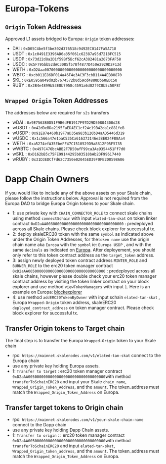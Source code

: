 # Europa-Tokens
## ```Origin``` Token Addresses 
Approved L1 assets bridged to Europa: ```Origin``` token addresses: 
- DAI : ```0xD05C4be5f3be302d376518c9492EC0147Fa5A718```
- USDT : ```0x1c0491E3396AD6a35f061c62387a95d7218FC515```
- USDP : ```0x73d22d8a2D1f59Bf5Bcf62cA382481a2073FAF58```
- USDC : ```0x5F795bb52dAC3085f578f4877D450e2929D2F13d```
- WETH : ```0xD2Aaa00700000000000000000000000000000000```
- WBTC : ```0xcb011E86DF014a46F4e3AC3F3cbB114A4EB80870```
- SKL : ```0xE0595a049d02b7674572b0d59cd4880Db60EDC50```
- RUBY : ```0x2B4e4899b53E8b7958c4591a6d02f9C0b5c50F8f```

## ```Wrapped Origin``` Token Addresses 
The addresses below are required for ```s2s``` transfers

- wDAI : ```0x9E7563B0D51F9B6dFB1917F97D29D50804300d28```
- wUSDT : ```0x42dDeBDa2195FaEDAEC1cf24c19B42da1c881feB```
- wUSDP : ```0x91E87e460b19F7aD35e983b120bD4aAD5446d319```
- wUSDC : ```0x1c566a47e1baC535Ca616373146e3BE024F88Aa4```
- WETH : ```0xa5274efA35EbeFF47C1510529D9a8812F95F5735```
- wWBTC : ```0x497C476bcABB2F7D50afF99ca3Ae9354451Ff7d0```
- wSKL : ```0xD162bB5c75FE99144295b03510bAb2DF99617440```
- wRUBY : ```0x31D3EDCfFd62C7350e02045ED39F0FE2D0598A86```


# Dapp Chain Owners
If you would like to include any of the above assets on your Skale chain, please follow the instructions below. Approval is not required from the Europa DAO to bridge Europa Origin tokens to your Skale chain. 
- 1: use private key with ```CHAIN_CONNECTOR_ROLE``` to connect skale chains using method ```connectSchain``` with input ```elated-tan-skat``` on token linker contract ```0xD2aAA00800000000000000000000000000000000``` : predeployed across all Skale chains. Please check block explorer for successful tx. 
- 2: deploy skaleERC20 token with the same ```symbol``` as indicated above under the Origin Token Addresses, for the```token name``` use the origin chain name aka ```Europa``` with the ```symbol``` ie: ```Europa USDP``` , and with the same ```decimals``` as indicated on [Europa](https://elated-tan-skat.explorer.mainnet.skalenodes.com/tokens).  After deployement, you should only refer to this token contract address as the ```target_token``` address.
- 3: assign newly deployed token contract address ```MINTER_ROLE``` and ```BURNER_ROLE``` to the erc20 token manager contract ```0xD2aAA00500000000000000000000000000000000``` : predeployed across all skale chains, however please double check your erc20 token manager contract address by visiting the token linker contract on your block explorer and use method ```viewTokenManagers``` with input ```1```. Here is an example on Europa: [blockexplorer](https://elated-tan-skat.explorer.mainnet.skalenodes.com/address/0xD2aAA00800000000000000000000000000000000/read-proxy)
- 4: use method ```addERC20TokenByOwner``` with input schain ```elated-tan-skat``` , Europa ```Wrapped-Origin``` token address, skaleERC20 ```deployed_contract_address``` on token manager contract. Please check block explorer for successful tx.

## Transfer Origin tokens to Target chain
The final step is to transfer the Europa ```Wrapped-Origin``` token to your Skale chain
- rpc: ```https://mainnet.skalenodes.com/v1/elated-tan-skat``` connect to the Europa chain
- use any private key holding Europa assets.
- 1: ```Transfer to target``` : erc20 token manager contract ```0xD2aAA00500000000000000000000000000000000```with method ```transferToSchainERC20``` and input your Skale ```chain_name```, ```Wrapped_Origin_Token_Address```, and the ```amount```. The token_address must match the ```Wrapped_Origin_Token_Address``` on Europa.

## Transfer target tokens to Origin chain
- rpc: ```https://mainnet.skalenodes.com/v1/your-skale-chain-name``` connect to the Dapp chain
- use any private key holding Dapp Chain assets.
- 1: ```Transfer to origin``` : : erc20 token manager contract ```0xD2aAA00500000000000000000000000000000000```with method ```transferToSchainERC20``` and input ```elated-tan-skat```, ```Wrapped_Origin_token_address```, and the ```amount```. The token_address must match the ```Wrapped_Origin_Token_Address``` on Europa.


    
  
     
     
    
